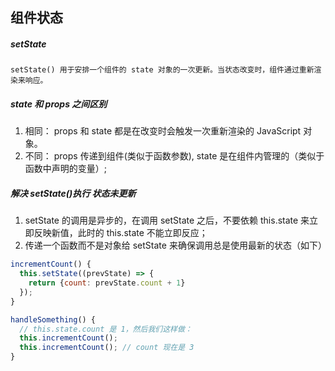## 组件状态
##### setState 
```
setState() 用于安排一个组件的 state 对象的一次更新。当状态改变时，组件通过重新渲染来响应。
```

##### state 和 props 之间区别
1. 相同： props 和 state 都是在改变时会触发一次重新渲染的 JavaScript 对象。
2. 不同： props 传递到组件(类似于函数参数), state 是在组件内管理的（类似于函数中声明的变量）;

##### 解决 setState()执行 状态未更新
1. setState 的调用是异步的，在调用 setState 之后，不要依赖 this.state 来立即反映新值，此时的 this.state 不能立即反应；
2. 传递一个函数而不是对象给 setState 来确保调用总是使用最新的状态（如下）
```js
incrementCount() {
  this.setState((prevState) => {
    return {count: prevState.count + 1}
  });
}

handleSomething() {
  // this.state.count 是 1，然后我们这样做：
  this.incrementCount();
  this.incrementCount(); // count 现在是 3
}
```